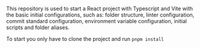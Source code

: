 This repository is used to start a React project with Typescript and Vite with the basic initial configurations, such as: folder structure, linter configuration, commit standard configuration, environment variable configuration, initial scripts and folder aliases.

To start you only have to clone the project and run ```pnpm install```